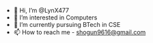 - 👋 Hi, I’m @LynX477
- 👀 I’m interested in Computers
- 🌱 I’m currently pursuing BTech in CSE
- 📫 How to reach me - shogun9616@gmail.com

<!---
LynX477/LynX477 is a ✨ special ✨ repository because its `README.md` (this file) appears on your GitHub profile.
You can click the Preview link to take a look at your changes.
--->
